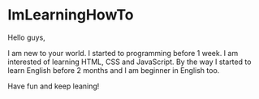 # ImLearningHowTo

Hello guys, 

I am new to your world. I started to programming before 1 week. I am interested of learning HTML, CSS and JavaScript. 
By the way I started to learn English before 2 months and I am beginner in English too. 

Have fun and keep leaning!
